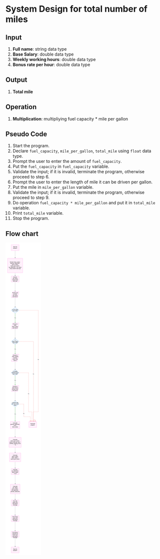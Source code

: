 # System Design for total number of miles

## Input
1. **Full name**: string data type
2. **Base Salary**: double data type
3. **Weekly working hours**: double data type
4. **Bonus rate per hour**: double data type

## Output
1. **Total mile**

## Operation
1. **Multiplication**: multipliying fuel capacity * mile per gallon

## Pseudo Code
1. Start the program.
2. Declare `fuel_capacity`, `mile_per_gallon`, `total_mile` using `float` data type.
3. Prompt the user to enter the amount of `fuel_capacity`.
4. Put the `fuel_capacity` in `fuel_capacity` variable.
5. Validate the input; if it is invalid, terminate the program, otherwise proceed to step 6.
6. Prompt the user to enter the length of mile it can be driven per gallon.
7. Put the mile in `mile_per_gallon` variable.
8. Validate the input; if it is invalid, terminate the program, otherwise proceed to step 9.
9. Do operation `fuel_capacity * mile_per_gallon` and put it in `total_mile` variable.
10. Print `total_mile` variable.
11. Stop the program.

## Flow chart
![BMI Flowchart](BMI_FLOWCHART.png)